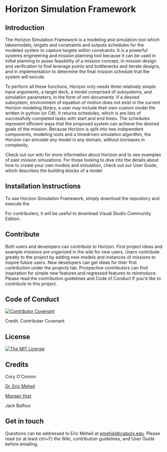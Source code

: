 # Horizon Simulation Framework
## Introduction
The Horizon Simulation Framework is a modeling and simulation tool which takesmodels,  targets  and  constraints  and  outputs  schedules  for  the  modeled  system  to capture targets within constraints.  It is a powerful systems engineering and mission planning tool because it can be used in initial planning to asses feasibility of a mission concept, in mission design and verification to find leverage points and bottlenecks and iterate designs, and in implementation to determine the final mission schedule that the system will exicute. 

To perform all these functions, Horizon only needs three relatively simple input arguments, a target deck,  a model comprised of subsystems,  and simulation parameters,  in  the  form  of  xml  documents. If a desired subsystem, environment of equation of motion does not exist in the current Horizon modeling library, a user may include their own custom model file written in python (or C#). It  returns  schedules,  which  is  are lists  of  successfully  completed  tasks  with  start  and  end  times. The schedules represent efficient ways that the proposed system can achieve the desired goals of the mission.  Because Horizon is split into two independent components, modeling tools and a timedriven simulation algorithm, the Horizon can simulate any model in any domain, without increases in complexity. 

Check out our wiki for more information about Horizon and to see examples of past mission simulations. For those looking to dive into the details about how to create your own models and simulation, check out our User Guide, which describes the building blocks of a model
## Installation Instructions
To use Horizon Simulation Framework, simply download the repository and execute the 

For contributers, it will be useful to download Visual Studio Community Edition.  
## Contribute
Both users and developers can contribute to Horizon.  First project ideas and example missions are organized in the wiki for new users. Users contribute greatly to the project by adding new models and instances of missions to inspire future users.  New developers can get ideas for thier first contribution under the projects tab.  Prospective contributers can find inspiration for simple new features and regressed features to reintroduce. Please read the contribution guidelines and Code of Conduct if you'd like to contribute to this project.
## Code of Conduct
[![Contributor Covenant](https://img.shields.io/badge/Contributor%20Covenant-2.1-4baaaa.svg)](code_of_conduct.md) 

Credit: Contributer Covenant
## License
[![The MIT License](https://img.shields.io/badge/License-MIT-green)](https://mit-license.org/)
## Credits
Cory O'Connor

[Dr. Eric Meheil](https://github.com/emehiel)

[Morgan Yost](https://github.com/moyodancer)

Jack Balfour
## Get in touch
Questions can be addressed to Eric Meheil at emehiel@calpoly.edu.  Please read (or at least ctrl+F) the Wiki, contribution guidelines, and User Guide before emailing.  
